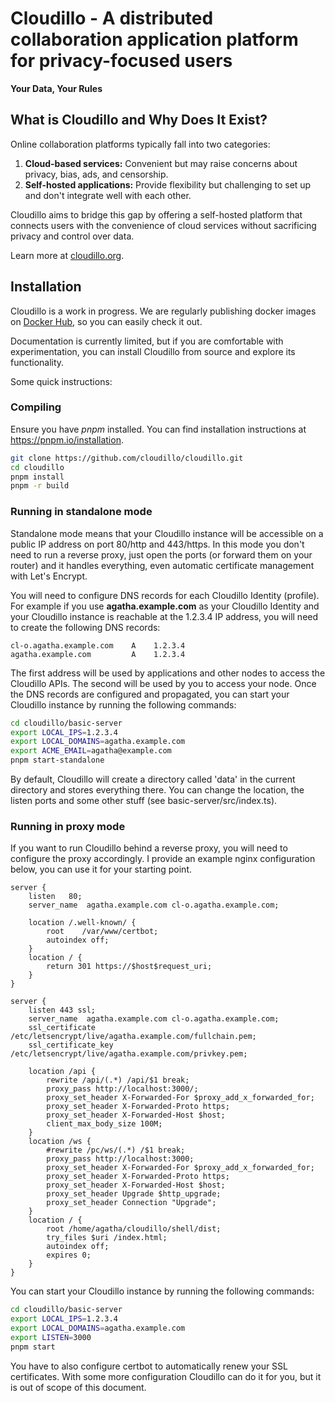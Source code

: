 Cloudillo - A distributed collaboration application platform for privacy-focused users
======================================================================================

**Your Data, Your Rules**

What is Cloudillo and Why Does It Exist?
----------------------------------------

Online collaboration platforms typically fall into two categories:

1. **Cloud-based services:** Convenient but may raise concerns about privacy, bias, ads, and censorship.
2. **Self-hosted applications:** Provide flexibility but challenging to set up and don't integrate well with each other.

Cloudillo aims to bridge this gap by offering a self-hosted platform that connects users with the convenience of cloud services without sacrificing privacy and control over data.

Learn more at [cloudillo.org](https://cloudillo.org).

Installation
------------

Cloudillo is a work in progress.
We are regularly publishing docker images on [Docker Hub](https://hub.docker.com/r/cloudillo/cloudillo), so you can easily check it out.

Documentation is currently limited, but if you are comfortable with experimentation, you can install Cloudillo from source and explore its functionality.

Some quick instructions:

### Compiling

Ensure you have *pnpm* installed. You can find installation instructions at https://pnpm.io/installation.

```bash
git clone https://github.com/cloudillo/cloudillo.git
cd cloudillo
pnpm install
pnpm -r build
```

### Running in standalone mode

Standalone mode means that your Cloudillo instance will be accessible on a public IP address on port 80/http and 443/https.
In this mode you don't need to run a reverse proxy, just open the ports (or forward them on your router) and it handles everything, even automatic certificate management with Let's Encrypt.

You will need to configure DNS records for each Cloudillo Identity (profile). For example if you use **agatha.example.com** as your Cloudillo Identity and your Cloudillo instance is reachable at the 1.2.3.4 IP address, you will need to create the following DNS records:

```
cl-o.agatha.example.com    A    1.2.3.4
agatha.example.com         A    1.2.3.4
```

The first address will be used by applications and other nodes to access the Cloudillo APIs. The second will be used by you to access your node.
Once the DNS records are configured and propagated, you can start your Cloudillo instance by running the following commands:

```bash
cd cloudillo/basic-server
export LOCAL_IPS=1.2.3.4
export LOCAL_DOMAINS=agatha.example.com
export ACME_EMAIL=agatha@example.com
pnpm start-standalone
```

By default, Cloudillo will create a directory called 'data' in the current directory and stores everything there.
You can change the location, the listen ports and some other stuff (see basic-server/src/index.ts).

### Running in proxy mode

If you want to run Cloudillo behind a reverse proxy, you will need to configure the proxy accordingly. I provide an example nginx configuration below, you can use it for your starting point.

```
server {
	listen   80;
	server_name  agatha.example.com cl-o.agatha.example.com;

	location /.well-known/ {
        root    /var/www/certbot;
        autoindex off;
    }
	location / {
		return 301 https://$host$request_uri;
	}
}

server {
	listen 443 ssl;
	server_name  agatha.example.com cl-o.agatha.example.com;
	ssl_certificate /etc/letsencrypt/live/agatha.example.com/fullchain.pem;
	ssl_certificate_key /etc/letsencrypt/live/agatha.example.com/privkey.pem;

	location /api {
		rewrite /api/(.*) /api/$1 break;
		proxy_pass http://localhost:3000/;
		proxy_set_header X-Forwarded-For $proxy_add_x_forwarded_for;
		proxy_set_header X-Forwarded-Proto https;
		proxy_set_header X-Forwarded-Host $host;
		client_max_body_size 100M;
	}
	location /ws {
		#rewrite /pc/ws/(.*) /$1 break;
		proxy_pass http://localhost:3000;
		proxy_set_header X-Forwarded-For $proxy_add_x_forwarded_for;
		proxy_set_header X-Forwarded-Proto https;
		proxy_set_header X-Forwarded-Host $host;
		proxy_set_header Upgrade $http_upgrade;
		proxy_set_header Connection "Upgrade";
	}
	location / {
		root /home/agatha/cloudillo/shell/dist;
		try_files $uri /index.html;
		autoindex off;
		expires 0;
	}
}
```

You can start your Cloudillo instance by running the following commands:

```bash
cd cloudillo/basic-server
export LOCAL_IPS=1.2.3.4
export LOCAL_DOMAINS=agatha.example.com
export LISTEN=3000
pnpm start
```

You have to also configure certbot to automatically renew your SSL certificates.
With some more configuration Cloudillo can do it for you, but it is out of scope of this document.
